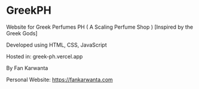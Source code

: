 # GreekPH
Website for Greek Perfumes PH ( A Scaling Perfume Shop )
[Inspired by the Greek Gods]

Developed using HTML, CSS, JavaScript

Hosted in: greek-ph.vercel.app

By Fan Karwanta 

Personal Website: https://fankarwanta.com
